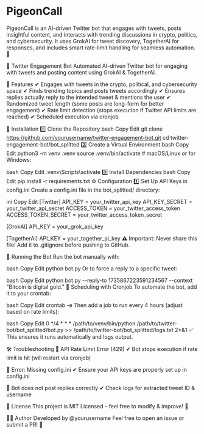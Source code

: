 # PigeonCall
PigeonCall is an AI-driven Twitter bot that engages with tweets, posts insightful content, and interacts with trending discussions in crypto, politics, and cybersecurity. It uses GrokAI for tweet discovery, TogetherAI for responses, and includes smart rate-limit handling for seamless automation. 🚀

📢 Twitter Engagement Bot
Automated AI-driven Twitter bot for engaging with tweets and posting content using GrokAI & TogetherAI.

📌 Features
✔ Engages with tweets in the crypto, political, and cybersecurity space
✔ Finds trending topics and posts tweets accordingly
✔ Ensures replies actually reply to the intended tweet & mentions the user
✔ Randomized tweet length (some posts are long-form for better engagement)
✔ Rate limit detection (stops execution if Twitter API limits are reached)
✔ Scheduled execution via cronjob

🚀 Installation
1️⃣ Clone the Repository
bash
Copy
Edit
git clone https://github.com/yourusername/twitter-engagement-bot.git
cd twitter-engagement-bot/bot_splitted
2️⃣ Create a Virtual Environment
bash
Copy
Edit
python3 -m venv .venv
source .venv/bin/activate  # macOS/Linux
or for Windows:

bash
Copy
Edit
.venv\Scripts\activate
3️⃣ Install Dependencies
bash
Copy
Edit
pip install -r requirements.txt
⚙️ Configuration
1️⃣ Set Up API Keys in config.ini
Create a config.ini file in the bot_splitted/ directory:

ini
Copy
Edit
[Twitter]
API_KEY = your_twitter_api_key
API_KEY_SECRET = your_twitter_api_secret
ACCESS_TOKEN = your_twitter_access_token
ACCESS_TOKEN_SECRET = your_twitter_access_token_secret

[GrokAI]
API_KEY = your_grok_api_key

[TogetherAI]
API_KEY = your_together_ai_key
⚠ Important: Never share this file! Add it to .gitignore before pushing to GitHub.

🎯 Running the Bot
Run the bot manually with:

bash
Copy
Edit
python bot.py
Or to force a reply to a specific tweet:

bash
Copy
Edit
python bot.py --reply-to 1735867223591234567 --context "Bitcoin is digital gold."
📅 Scheduling with Cronjob
To automate the bot, add it to your crontab:

bash
Copy
Edit
crontab -e
Then add a job to run every 4 hours (adjust based on rate limits):

bash
Copy
Edit
0 */4 * * * /path/to/venv/bin/python /path/to/twitter-bot/bot_splitted/bot.py >> /path/to/twitter-bot/bot_splitted/logs.txt 2>&1
✅ This ensures it runs automatically and logs output.

🛠 Troubleshooting
🔹 API Rate Limit Error (429)
✔ Bot stops execution if rate limit is hit (will restart via cronjob)

🔹 Error: Missing config.ini
✔ Ensure your API keys are properly set up in config.ini

🔹 Bot does not post replies correctly
✔ Check logs for extracted tweet ID & username

📜 License
This project is MIT Licensed – feel free to modify & improve! 🚀

👨‍💻 Author
Developed by @yourusername
Feel free to open an issue or submit a PR! 🚀

